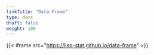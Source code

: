 ```yaml
---
linkTitle: "Data Frame"
type: docs
draft: false
weight: 100
---
```


{{< iframe src="https://lisp-stat.github.io/data-frame" >}}
